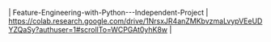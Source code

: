 | Feature-Engineering-with-Python---Independent-Project | https://colab.research.google.com/drive/1NrsxJR4anZMKbvzmaLvypVEeUDYZQaSy?authuser=1#scrollTo=WCPGAt0yhK8w |
